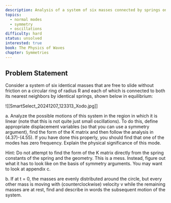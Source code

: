 ```yaml
---
description: Analysis of a system of six masses connected by springs on a circular ring
topics:
  - normal modes
  - symmetry
  - oscillations
difficulty: hard
status: unsolved
interested: true
book: The Physics of Waves
chapter: Symmetries
---
```


## Problem Statement
Consider a system of six identical masses that are free to slide without friction on a circular ring of radius R and each of which is connected to both its nearest neighbors by identical springs, shown below in equilibrium:

![[SmartSelect_20241207_123313_Xodo.jpg]]

a. Analyze the possible motions of this system in the region in which it is linear (note that this is not quite just small oscillations). To do this, define appropriate displacement variables (so that you can use a symmetry argument), find the form of the K matrix and then follow the analysis in (4.37)-(4.55). If you have done this properly, you should find that one of the modes has zero frequency. Explain the physical significance of this mode. 

Hint: Do not attempt to find the form of the K matrix directly from the spring constants of the spring and the geometry. This is a mess. Instead, figure out what it has to look like on the basis of symmetry arguments. You may want to look at appendix c.

b. If at t = 0, the masses are evenly distributed around the circle, but every other mass is moving with (counterclockwise) velocity v while the remaining masses are at rest, find and describe in words the subsequent motion of the system.
